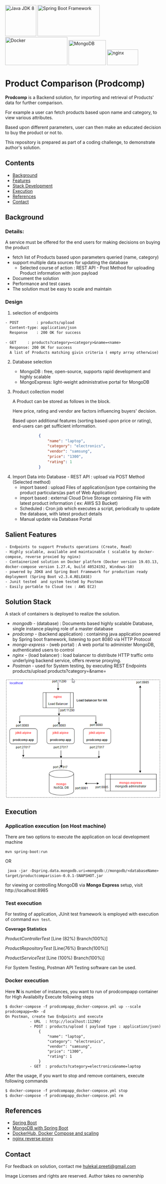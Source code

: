 

<p >
<img src="https://upload.wikimedia.org/wikipedia/commons/b/b1/Lsogo.jpg" title="Java JDK 8" width="100" height="100">  
<img src="https://upload.wikimedia.org/wikipedia/commons/4/44/Spring_Framework_Logo_2018.svg" title="Spring Boot Framework" width="200" height="100">
<img src="https://upload.wikimedia.org/wikipedia/commons/7/79/Docker_%28container_engine%29_logo.png" title="Docker" width="200" height="90">
<img src="https://upload.wikimedia.org/wikipedia/commons/3/32/Mongo-db-logo.png" title="MongoDB" width="120" height="80">
<img src="https://upload.wikimedia.org/wikipedia/commons/c/c5/Nginx_logo.svg" title="nginx" width="100" height="50">
</p>

<h1> Product Comparison (Prodcomp) </h1>

**Prodcomp** is a Backend solution, for importing and retrieval of Products' data for further comparison.  

For example a user can fetch products based upon name and category, to view various attributes.

Based upon different parameters, user can then make an educated decision to buy the product or not to.

This repository is prepared as part of a coding challenge, to demonstrate author's solution.


## Contents
- [Background](#background)
- [Features](#features)
- [Stack Development](#stack)
- [Execution](#execution)
- [References](#references)
- [Contact](#contact)

## <a name="background"></a>Background
### Details:
A service must be offered for the end users for making decisions on buying the product 
* fetch list of Products based upon parameters queried (name, category) 
* support multiple data sources for updating the database 
   * Selected course of action : REST API - Post Method for uploading Product information with json payload
* Document the solution 
* Performance and test cases 
* The solution must be easy to scale and maintain 

### Design 
 1. selection of endpoints  
 
 ```code
 - POST        : products/upload 
   Content-type: application/json 
   Response    : 200 OK for success
   
 - GET     : products?category=<category>&name=<name>
   Response: 200 OK for success
   A list of Products matching givin criteria ( empty array otherwise)
  ```
 2. Database selection
	 - MongoDB     :  free, open-source, supports rapid development and highly scalable 
	 - MongoExpress: light-weight administrative portal for MongoDB 
 
 3. Product collection model
 
       A Product can be stored as follows in the block.
      
       Here price, rating and vendor are factors influencing buyers' decision. 
       
       Based upon additional features (sorting based upon price or rating), end-users can get sufficient information.
 ```json
				{
					"name": "laptop",
					"category": "electronics",
					"vendor": "samsung",
					"price": "1300",
					"rating": 1
				}
  ```    
  
  4. Import Data into Database
    - REST API : upload via POST Method (Selected method)
		- import based : upload Files of application/json type containing the product particulars(as part of Web Application)
		- import based : external Cloud Drive Storage containing File with latest product information  ( ex: AWS S3 Bucket)
		- Scheduled : Cron job which executes a script, periodically to update the database, with latest product details 
		- Manual update via Database Portal 
    
## <a name="features"></a>Salient Features

	- Endpoints to support Products operations (Create, Read)
	- Highly scalable, available and maintainable ( scalable by docker-compose, reverse proxied by nginx) 
	- Containerized solution on Docker platform (Docker version 19.03.13, docker-compose version 1.27.4, build 40524192, Windows-10)
	- powered by JDK8 and Spring Boot Framework for production ready deployment (Spring Boot v2.3.4.RELEASE)
	- Junit tested  and system tested by Postman
	- Easily portable to Cloud (ex : AWS EC2)

## <a name="stack"></a>Solution Stack

A stack of containers is deployed to realize the solution. 
* *mongodb* - (database)  : Documents based highly scalable Database, single instance playing role of a master database 
* *prodcomp* - (backend application) : containing java application powered by Spring boot framework, listening to port 8080 via HTTP Protocol
* *mongo-express* - (web portal) : A web portal to administer MongoDB, authenticated users to control 
* *nginx* - (load balancer) :  load balancer to distribute HTTP traffic onto underlying backend service, offers reverse proxying.
* *Postman* - used for System testing, by executing REST Endpoints products/upload products?category=<category>&name=<name>

<p align="center">
 <img src="prodcomp-stack.png" title="Development Stack" align="center">
</p>


## <a name="execution"></a>Execution

### Application execution (on Host machine)

There are two options to execute the application on local development machine

    
    mvn spring-boot:run 
    
 OR
 
   ```
    java -jar -Dspring.data.mongodb.uri=mongodb://mongodb/<databaseName> target/productcomparision-0.0.1-SNAPSHOT.jar
   ```
for viewing or controlling MongoDB via **Mongo Express** setup, visit http://localhost:8985 

### Test execution

For testing of application, JUnit test framework is employed with execution of command `mvn test`. 

**Coverage Statistics** 

*ProductControllerTest* [Line (82%) Branch(100%)]

*ProductRepositoryTest* [Line(76%) Branch(100%)]

*ProductServiceTest* [Line (100%) Branch(100%)]

For System Testing, Postman API Testing software can be used.

### Docker execution

 Here **N** is number of instances, you want to run of prodcompapp container for High Availabilty
 Execute following steps
 ```
$ docker-compose -f prodcompapp_docker-compose.yml up --scale prodcompapp=<N> -d 
On Postman, create two Endpoints and execute
			- URL  : http://localhost:11290/
			- POST : products/upload ( payload type : application/json) 
				{
					"name": "laptop",
					"category": "electronics",
					"vendor": "samsung",
					"price": "1300",
					"rating": 1
				}	
			- GET  : products?category=electronics&name=laptop 
 ```
After the usage, if you want to stop and remove containers, execute following commands
  ```
  $ docker-compose -f prodcompapp_docker-compose.yml stop
  $ docker-compose -f prodcompapp_docker-compose.yml rm
  ```
 
## <a name="references"></a>References
 - [Spring Boot](https://spring.io/projects/spring-boot)
 - [MongoDB with Spring Boot](https://spring.io/guides/gs/accessing-data-mongodb/)
 - [DockerHub, Docker Compose and scaling](https://docs.docker.com/)
 - [nginx reverse proxy](https://docs.nginx.com/nginx/admin-guide/web-server/reverse-proxy/)


## <a name="contact"></a>Contact

For feedback on solution, contact me hulekal.preeti@gmail.com


Image Licenses and rights are reserved. Author takes no ownership
